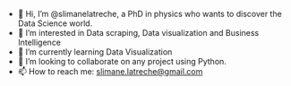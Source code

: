 - 👋 Hi, I’m @slimanelatreche, a PhD in physics who wants to discover the Data Science world.
- 👀 I’m interested in Data scraping, Data visualization and Business Intelligence
- 🌱 I’m currently learning Data Visualization
- 💞️ I’m looking to collaborate on any project using Python.
- 📫 How to reach me: slimane.latreche@gmail.com

<!---
slimanelatreche/slimanelatreche is a ✨ special ✨ repository because its `README.md` (this file) appears on your GitHub profile.
You can click the Preview link to take a look at your changes.
--->
